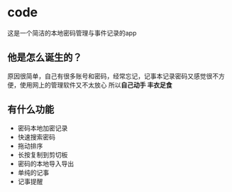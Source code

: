 # code
这是一个简洁的本地密码管理与事件记录的app

## 他是怎么诞生的？
原因很简单，自己有很多账号和密码，经常忘记，记事本记录密码又感觉很不方便，使用网上的管理软件又不太放心
所以**自己动手 丰衣足食**


## 有什么功能
* 密码本地加密记录
* 快速搜索密码
* 拖动排序
* 长按复制到剪切板
* 密码的本地导入导出
* 单纯的记事
* 记事提醒
